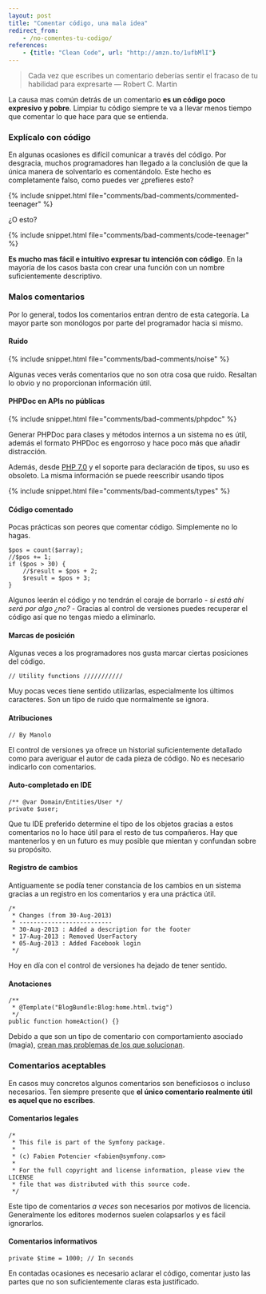 ```yaml
---
layout: post
title: "Comentar código, una mala idea"
redirect_from:
    - /no-comentes-tu-codigo/
references:
    - {title: "Clean Code", url: "http://amzn.to/1ufbMlI"}
---
```


> Cada vez que escribes un comentario deberías sentir el fracaso de tu habilidad para expresarte — Robert C. Martin

La causa mas común detrás de un comentario **es un código poco expresivo y pobre**. Limpiar tu código siempre te va a llevar menos tiempo que comentar lo que hace para que se entienda.

<!--more-->

### Explícalo con código
En algunas ocasiones es difícil comunicar a través del código. Por desgracia, muchos programadores han llegado a la conclusión de que la única manera de solventarlo es comentándolo. Este hecho es completamente falso, como puedes ver ¿prefieres esto?


{% include snippet.html file="comments/bad-comments/commented-teenager" %}

¿O esto?

{% include snippet.html file="comments/bad-comments/code-teenager" %}

**Es mucho mas fácil e intuitivo expresar tu intención con código**. En la mayoría de los casos basta con crear una función con un nombre suficientemente descriptivo.

### Malos comentarios

Por lo general, todos los comentarios entran dentro de esta categoría. La mayor parte son monólogos por parte del programador hacia si mismo.

#### Ruido

{% include snippet.html file="comments/bad-comments/noise" %}

Algunas veces verás comentarios que no son otra cosa que ruido. Resaltan lo obvio y no proporcionan información útil.

#### PHPDoc en APIs no públicas

{% include snippet.html file="comments/bad-comments/phpdoc" %}

Generar PHPDoc para clases y métodos internos a un sistema no es útil, además el formato PHPDoc es engorroso y hace poco más que añadir distracción.

Además, desde [PHP 7.0](http://php.net/manual/en/functions.returning-values.php#functions.returning-values.type-declaration) y el soporte para declaración de tipos, su uso es obsoleto. La misma información se puede reescribir usando tipos

{% include snippet.html file="comments/bad-comments/types" %}

#### Código comentado

Pocas prácticas son peores que comentar código. Simplemente no lo hagas.

```php?start_inline=1
$pos = count($array);
//$pos += 1;
if ($pos > 30) {
    //$result = $pos + 2;
    $result = $pos + 3;
}
```

Algunos leerán el código y no tendrán el coraje de borrarlo - *si está ahí será por algo ¿no?* - Gracias al control de versiones puedes recuperar el código así que no tengas miedo a eliminarlo.

#### Marcas de posición

Algunas veces a los programadores nos gusta marcar ciertas posiciones del código.

```php?start_inline=1
// Utility functions ///////////
```

Muy pocas veces tiene sentido utilizarlas, especialmente los últimos caracteres. Son un tipo de ruido que normalmente se ignora.

#### Atribuciones
```php?start_inline=1
// By Manolo
```

El control de versiones ya ofrece un historial suficientemente detallado como para averiguar el autor de cada pieza de código. No es necesario indicarlo con comentarios.

#### Auto-completado en IDE
```php?start_inline=1
/** @var Domain/Entities/User */
private $user;
```

Que tu IDE preferido determine el tipo de los objetos gracias a estos comentarios no lo hace útil para el resto de tus compañeros. Hay que mantenerlos y en un futuro es muy posible que mientan y confundan sobre su propósito.

#### Registro de cambios
Antiguamente se podía tener constancia de los cambios en un sistema gracias a un registro en los comentarios y era una práctica útil.

```php?start_inline=1
/*
 * Changes (from 30-Aug-2013)
 * --------------------------
 * 30-Aug-2013 : Added a description for the footer
 * 17-Aug-2013 : Removed UserFactory
 * 05-Aug-2013 : Added Facebook login
 */
```

Hoy en día con el control de versiones ha dejado de tener sentido.

#### Anotaciones
```php?start_inline=1
/**
 * @Template("BlogBundle:Blog:home.html.twig")
 */
public function homeAction() {}
```

Debido a que son un tipo de comentario con comportamiento asociado (magia), [crean mas problemas de los que solucionan](/no-uses-anotaciones/).

### Comentarios aceptables
En casos muy concretos algunos comentarios son beneficiosos o incluso necesarios. Ten siempre presente que **el único comentario realmente útil es aquel que no escribes**.

#### Comentarios legales
```php?start_inline=1
/*
 * This file is part of the Symfony package.
 *
 * (c) Fabien Potencier <fabien@symfony.com>
 *
 * For the full copyright and license information, please view the LICENSE
 * file that was distributed with this source code.
 */
```

Este tipo de comentarios *a veces* son necesarios por motivos de licencia. Generalmente los editores modernos suelen colapsarlos y es fácil ignorarlos.

#### Comentarios informativos
```php?start_inline=1
private $time = 1000; // In seconds
```

En contadas ocasiones es necesario aclarar el código, comentar justo las partes que no son suficientemente claras esta justificado.
